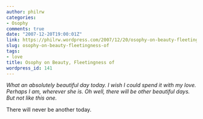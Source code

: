 ```yaml
---
author: philrw
categories:
- Osophy
comments: true
date: "2007-12-20T19:00:01Z"
link: https://philrw.wordpress.com/2007/12/20/osophy-on-beauty-fleetingness-of/
slug: osophy-on-beauty-fleetingness-of
tags:
- love
title: Osophy on Beauty, Fleetingness of
wordpress_id: 141
---
```


_What an absolutely beautiful day today. I wish I could spend it
with my love. Perhaps I am, wherever she is. Oh well, there will be
other beautiful days. But not like this one._




There will never be another today.




